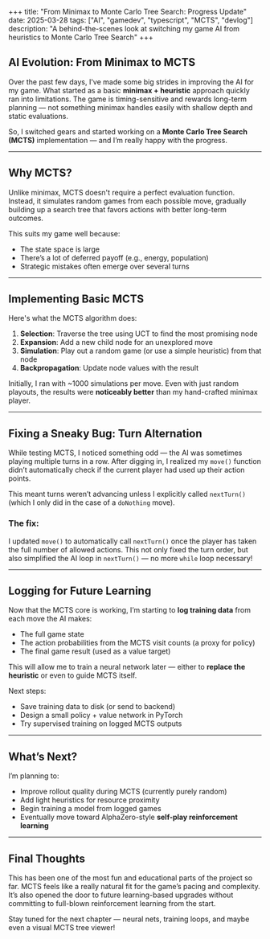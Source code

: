 +++
title: "From Minimax to Monte Carlo Tree Search: Progress Update"
date: 2025-03-28
tags: ["AI", "gamedev", "typescript", "MCTS", "devlog"]
description: "A behind-the-scenes look at switching my game AI from heuristics to Monte Carlo Tree Search"
+++

## AI Evolution: From Minimax to MCTS

Over the past few days, I've made some big strides in improving the AI for my game. What started as a basic **minimax + heuristic** approach quickly ran into limitations. The game is timing-sensitive and rewards long-term planning — not something minimax handles easily with shallow depth and static evaluations.

So, I switched gears and started working on a **Monte Carlo Tree Search (MCTS)** implementation — and I’m really happy with the progress.

---

## Why MCTS?

Unlike minimax, MCTS doesn't require a perfect evaluation function. Instead, it simulates random games from each possible move, gradually building up a search tree that favors actions with better long-term outcomes.

This suits my game well because:
- The state space is large
- There’s a lot of deferred payoff (e.g., energy, population)
- Strategic mistakes often emerge over several turns

---

## Implementing Basic MCTS

Here's what the MCTS algorithm does:

1. **Selection**: Traverse the tree using UCT to find the most promising node
2. **Expansion**: Add a new child node for an unexplored move
3. **Simulation**: Play out a random game (or use a simple heuristic) from that node
4. **Backpropagation**: Update node values with the result

Initially, I ran with ~1000 simulations per move. Even with just random playouts, the results were **noticeably better** than my hand-crafted minimax player.

---

## Fixing a Sneaky Bug: Turn Alternation

While testing MCTS, I noticed something odd — the AI was sometimes playing multiple turns in a row. After digging in, I realized my `move()` function didn’t automatically check if the current player had used up their action points.

This meant turns weren’t advancing unless I explicitly called `nextTurn()` (which I only did in the case of a `doNothing` move).

### The fix:
I updated `move()` to automatically call `nextTurn()` once the player has taken the full number of allowed actions. This not only fixed the turn order, but also simplified the AI loop in `nextTurn()` — no more `while` loop necessary!

---

## Logging for Future Learning

Now that the MCTS core is working, I’m starting to **log training data** from each move the AI makes:
- The full game state
- The action probabilities from the MCTS visit counts (a proxy for policy)
- The final game result (used as a value target)

This will allow me to train a neural network later — either to **replace the heuristic** or even to guide MCTS itself.

Next steps:
- Save training data to disk (or send to backend)
- Design a small policy + value network in PyTorch
- Try supervised training on logged MCTS outputs

---

## What’s Next?

I’m planning to:
- Improve rollout quality during MCTS (currently purely random)
- Add light heuristics for resource proximity
- Begin training a model from logged games
- Eventually move toward AlphaZero-style **self-play reinforcement learning**

---

## Final Thoughts

This has been one of the most fun and educational parts of the project so far. MCTS feels like a really natural fit for the game’s pacing and complexity. It’s also opened the door to future learning-based upgrades without committing to full-blown reinforcement learning from the start.

Stay tuned for the next chapter — neural nets, training loops, and maybe even a visual MCTS tree viewer! 

